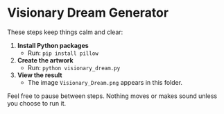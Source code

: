 # Visionary Dream Generator

These steps keep things calm and clear:

1. **Install Python packages**
   - Run: `pip install pillow`
2. **Create the artwork**
   - Run: `python visionary_dream.py`
3. **View the result**
   - The image `Visionary_Dream.png` appears in this folder.

Feel free to pause between steps. Nothing moves or makes sound unless you choose to run it.
